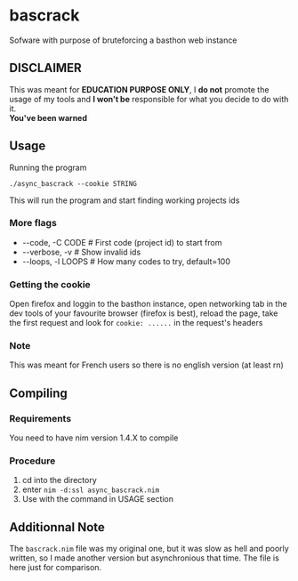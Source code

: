 # bascrack
Sofware with purpose of bruteforcing a basthon web instance

## DISCLAIMER
This was meant for **EDUCATION PURPOSE ONLY**, I **do not** promote the usage of my tools and **I won't be** responsible for what you decide to do with it.  
**You've been warned**

## Usage
Running the program

`./async_bascrack --cookie STRING`

This will run the program and start finding working projects ids

### More flags
 - --code, -C CODE     # First code (project id) to start from
 - --verbose, -v       # Show invalid ids
 - --loops, -l LOOPS   # How many codes to try, default=100

### Getting the cookie
Open firefox and loggin to the basthon instance, open networking tab in the dev tools of your favourite browser (firefox is best), reload the page, take the first request and look for `cookie: ......` in the request's headers

### Note
This was meant for French users so there is no english version (at least rn)

## Compiling
### Requirements
You need to have nim version 1.4.X to compile
### Procedure

1) cd into the directory
2) enter `nim -d:ssl async_bascrack.nim`
3) Use with the command in USAGE section


## Additionnal Note
The `bascrack.nim` file was my original one, but it was slow as hell and poorly written, so I made another version but asynchronious that time. The file is here just for comparison.